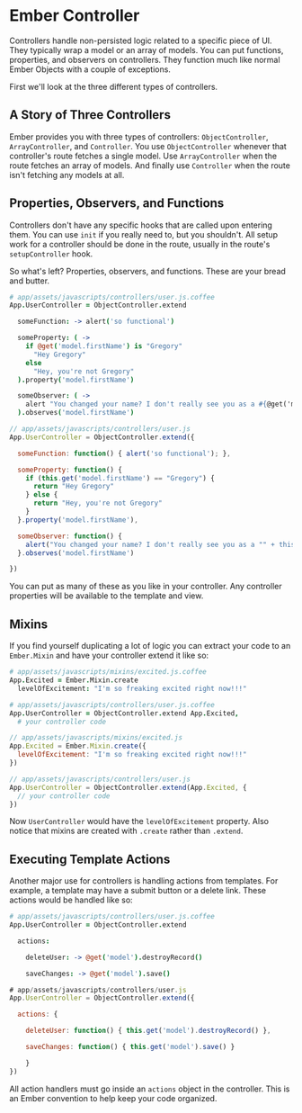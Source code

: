 # Ember Controller

Controllers handle non-persisted logic related to a specific piece of UI. They typically wrap a model or an array of models. You can put functions, properties, and observers on controllers. They function much like normal Ember Objects with a couple of exceptions.

First we'll look at the three different types of controllers.

## A Story of Three Controllers

Ember provides you with three types of controllers: `ObjectController`, `ArrayController`, and `Controller`. You use `ObjectController` whenever that controller's route fetches a single model. Use `ArrayController` when the route fetches an array of models. And finally use `Controller` when the route isn't fetching any models at all.

## Properties, Observers, and Functions

Controllers don't have any specific hooks that are called upon entering them. You can use `init` if you really need to, but you shouldn't. All setup work for a controller should be done in the route, usually in the route's `setupController` hook.

So what's left? Properties, observers, and functions. These are your bread and butter.

```coffee
# app/assets/javascripts/controllers/user.js.coffee
App.UserController = ObjectController.extend

  someFunction: -> alert('so functional')

  someProperty: ( ->
    if @get('model.firstName') is "Gregory"
      "Hey Gregory"
    else
      "Hey, you're not Gregory"
  ).property('model.firstName')

  someObserver: ( ->
    alert "You changed your name? I don't really see you as a #{@get('model.firstName')}."
  ).observes('model.firstName')
```
```javascript
// app/assets/javascripts/controllers/user.js
App.UserController = ObjectController.extend({

  someFunction: function() { alert('so functional'); },

  someProperty: function() {
    if (this.get('model.firstName') == "Gregory") {
      return "Hey Gregory"
    } else {
      return "Hey, you're not Gregory"
    }
  }.property('model.firstName'),

  someObserver: function() {
    alert("You changed your name? I don't really see you as a "" + this.get('model.firstName'));
  }.observes('model.firstName')

})
```

You can put as many of these as you like in your controller. Any controller properties will be available to the template and view.

## Mixins

If you find yourself duplicating a lot of logic you can extract your code to an `Ember.Mixin` and have your controller extend it like so:

```coffee
# app/assets/javascripts/mixins/excited.js.coffee
App.Excited = Ember.Mixin.create
  levelOfExcitement: "I'm so freaking excited right now!!!"

# app/assets/javascripts/controllers/user.js.coffee
App.UserController = ObjectController.extend App.Excited,
  # your controller code

```
```javascript
// app/assets/javascripts/mixins/excited.js
App.Excited = Ember.Mixin.create({
  levelOfExcitement: "I'm so freaking excited right now!!!"
})

// app/assets/javascripts/controllers/user.js
App.UserController = ObjectController.extend(App.Excited, {
  // your controller code
})
```

Now `UserController` would have the `levelOfExcitement` property. Also notice that mixins are created with `.create` rather than `.extend`.

## Executing Template Actions

Another major use for controllers is handling actions from templates. For example, a template may have a submit button or a delete link. These actions would be handled like so:

```coffee
# app/assets/javascripts/controllers/user.js.coffee
App.UserController = ObjectController.extend

  actions:

    deleteUser: -> @get('model').destroyRecord()

    saveChanges: -> @get('model').save()
```
```javascript
# app/assets/javascripts/controllers/user.js
App.UserController = ObjectController.extend({

  actions: {

    deleteUser: function() { this.get('model').destroyRecord() },

    saveChanges: function() { this.get('model').save() }

    }
})
```

All action handlers must go inside an `actions` object in the controller. This is an Ember convention to help keep your code organized.
